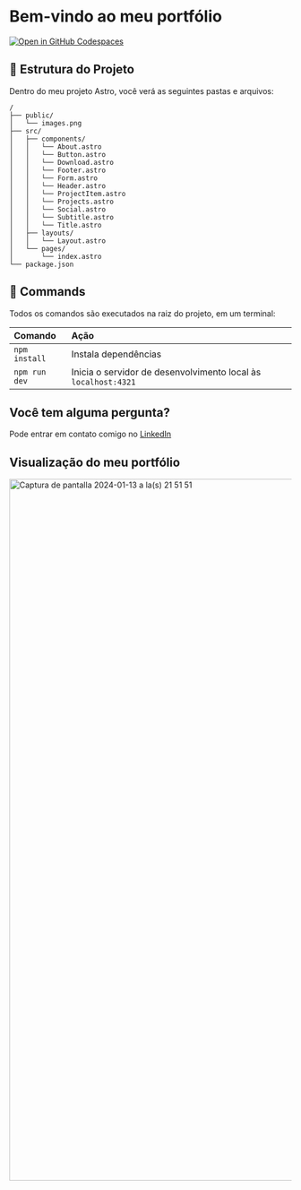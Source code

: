 # Bem-vindo ao meu portfólio

[![Open in GitHub Codespaces](https://github.com/codespaces/badge.svg)](https://github.com/ludmiviale/Portfolio/tree/main)

## 🚀 Estrutura do Projeto

Dentro do meu projeto Astro, você verá as seguintes pastas e arquivos:

```text
/
├── public/
│   └── images.png
├── src/
│   ├── components/
│   │   └── About.astro
│   │   └── Button.astro
│   │   └── Download.astro
│   │   └── Footer.astro
│   │   └── Form.astro
│   │   └── Header.astro
│   │   └── ProjectItem.astro
│   │   └── Projects.astro
│   │   └── Social.astro
│   │   └── Subtitle.astro
│   │   └── Title.astro
│   ├── layouts/
│   │   └── Layout.astro
│   └── pages/
│       └── index.astro
└── package.json
```

## 🧞 Commands

Todos os comandos são executados na raiz do projeto, em um terminal:

| Comando       | Ação                                                           |
| :------------ | :------------------------------------------------------------- |
| `npm install` | Instala dependências                                           |
| `npm run dev` | Inicia o servidor de desenvolvimento local às `localhost:4321` |

## Você tem alguma pergunta?

Pode entrar em contato comigo no [LinkedIn](https://www.linkedin.com/in/ludmila-grisel-viale/)

## Visualização do meu portfólio 

<img width="1253" alt="Captura de pantalla 2024-01-13 a la(s) 21 51 51" src="https://github.com/ludmiviale/Portfolio/assets/111137199/20d0e2e3-6157-4c99-9f6b-769a8cfc0342">


